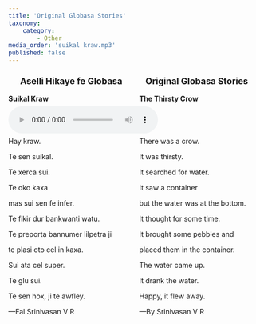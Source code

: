 ```yaml
---
title: 'Original Globasa Stories'
taxonomy:
    category:
        - Other
media_order: 'suikal kraw.mp3'
published: false
---
```


<div style="display: table; font-size: 1.25em; font-weight: bold; padding: 0.5em 0; table-layout: fixed; text-align: center; width: 100%;">
    <div style="display: table-cell;">Aselli Hikaye fe Globasa</div>
    <div style="display: table-cell;">Original Globasa Stories</div>
</div>

<div style="display: table; padding: 0.5em 0; font-weight: bold; table-layout: fixed; width: 100%;">
    <div style="display: table-cell; padding-right: 0.75em;">Suikal Kraw</div>
    <div style="display: table-cell; padding-left: 0.75em;">The Thirsty Crow</div>
</div>

<audio controls>
 <source src="/lilhikaye/aselli-hikaye-in-globasa/suikal kraw.mp3" type="audio/mp3" />
 <p>Your user agent does not support the HTML5 Audio element.</p>
</audio>

<div style="display: table; padding: 0.5em 0; table-layout: fixed; width: 100%;">
    <div style="display: table-cell; padding-right: 0.75em;">Hay kraw.</div>
    <div style="display: table-cell; padding-left: 0.75em;">There was a crow.</div>
</div>

<div style="display: table; padding: 0.5em 0; table-layout: fixed; width: 100%;">
    <div style="display: table-cell; padding-right: 0.75em;">Te sen suikal.</div>
    <div style="display: table-cell; padding-left: 0.75em;">It was thirsty.</div>
</div>

<div style="display: table; padding: 0.5em 0; table-layout: fixed; width: 100%;">
    <div style="display: table-cell; padding-right: 0.75em;">Te xerca sui.</div>
    <div style="display: table-cell; padding-left: 0.75em;">It searched for water.</div>
</div>

<div style="display: table; padding: 0.5em 0; table-layout: fixed; width: 100%;">
    <div style="display: table-cell; padding-right: 0.75em;">Te oko kaxa</div>
    <div style="display: table-cell; padding-left: 0.75em;">It saw a container</div>
</div>

<div style="display: table; padding: 0.5em 0; table-layout: fixed; width: 100%;">
    <div style="display: table-cell; padding-right: 0.75em;">mas sui sen fe infer.</div>
    <div style="display: table-cell; padding-left: 0.75em;">but the water was at the bottom.</div>
</div>

<div style="display: table; padding: 0.5em 0; table-layout: fixed; width: 100%;">
    <div style="display: table-cell; padding-right: 0.75em;">Te fikir dur bankwanti watu.</div>
    <div style="display: table-cell; padding-left: 0.75em;">It thought for some time.</div>
</div>

<div style="display: table; padding: 0.5em 0; table-layout: fixed; width: 100%;">
    <div style="display: table-cell; padding-right: 0.75em;">Te preporta bannumer lilpetra ji</div>
    <div style="display: table-cell; padding-left: 0.75em;">It brought some pebbles and</div>
</div>

<div style="display: table; padding: 0.5em 0; table-layout: fixed; width: 100%;">
    <div style="display: table-cell; padding-right: 0.75em;">te plasi oto cel in kaxa.</div>
    <div style="display: table-cell; padding-left: 0.75em;">placed them in the container.</div>
</div>

<div style="display: table; padding: 0.5em 0; table-layout: fixed; width: 100%;">
    <div style="display: table-cell; padding-right: 0.75em;">Sui ata cel super.</div>
    <div style="display: table-cell; padding-left: 0.75em;">The water came up.</div>
</div>

<div style="display: table; padding: 0.5em 0; table-layout: fixed; width: 100%;">
    <div style="display: table-cell; padding-right: 0.75em;">Te glu sui.</div>
    <div style="display: table-cell; padding-left: 0.75em;">It drank the water.</div>
</div>

<div style="display: table; padding: 0.5em 0; table-layout: fixed; width: 100%;">
    <div style="display: table-cell; padding-right: 0.75em;">Te sen hox, ji te awfley.</div>
    <div style="display: table-cell; padding-left: 0.75em;">Happy, it flew away.</div>
</div>

<div style="display: table; padding: 0.5em 0; table-layout: fixed; width: 100%;">
    <div style="display: table-cell; padding-right: 0.75em;">—Fal Srinivasan V R</div>
    <div style="display: table-cell; padding-left: 0.75em;">—By Srinivasan V R</div>
</div>